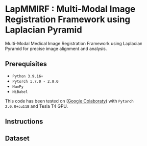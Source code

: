 # LapMMIRF : Multi-Modal Image Registration Framework using Laplacian Pyramid
Multi-Modal Medical Image Registration Framework using Laplacian Pyramid for precise image alignment and analysis.

## Prerequisites
- `Python 3.9.16+`
- `Pytorch 1.7.0 - 2.0.0`
- `NumPy`
- `NiBabel`

This code has been tested on ([Google Colaboraty](https://colab.research.google.com/)) with `Pytorch 2.0.0+cu118` and Tesla T4 GPU.

## Instructions

## Dataset
